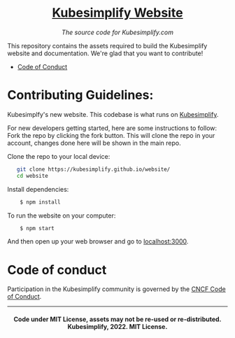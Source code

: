 <h1 align="center"><a href="https://kubesimplify.github.io/website/">Kubesimplify Website </a></h1>
<p align="center"><i>The source code for Kubesimplify.com</i></p>

This repository contains the assets required to build the Kubesimplify website and documentation. We're glad that you want to contribute! 

- [Code of Conduct](code-of-conduct.md)

<h1>Contributing Guidelines: </h1>

Kubesimplfy's new website. This codebase is what runs on [Kubesimplify](https://kubesimplify.github.io/website/). 

For new developers getting started, here are some instructions to follow:
Fork the repo by clicking the fork button. This will clone the repo in your account, changes done here will be shown in the main repo. 
 
Clone the repo to your local device: 
```bash
   git clone https://kubesimplify.github.io/website/ 
   cd website
```
Install dependencies:
```bash
    $ npm install 
```
To run the website on your computer:
```bash
    $ npm start
```
And then open up your web browser and go to [localhost:3000](http://localhost:3000/).

## <h1>Code of conduct</h1>
Participation in the Kubesimplify community is governed by the [CNCF Code of Conduct](https://github.com/cncf/foundation/blob/master/code-of-conduct.md).

---
<h4 align="center"> Code under MIT License, assets may not be re-used or re-distributed.
<br>
 Kubesimplify, 2022. MIT License.

[Docusaurus]: https://docusaurus.io/
[Kubesimplfy theme]: https://github.com/kubesimplify/branding
